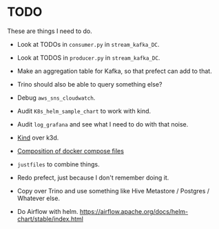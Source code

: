 # TODO

These are things I need to do.

- Look at TODOs in `consumer.py` in `stream_kafka_DC`.
- Look at TODOS in `producer.py` in `stream_kafka_DC`.
- Make an aggregation table for Kafka, so that prefect can add to that.
- Trino should also be able to query something else?

- Debug `aws_sns_cloudwatch`.

- Audit `K8s_helm_sample_chart` to work with kind.
- Audit `log_grafana` and see what I need to do with that noise.
- [Kind][1] over k3d.
- [Composition of docker compose files][2]
- `justfiles` to combine things.
- Redo prefect, just because I don't remember doing it.
- Copy over Trino and use something like Hive Metastore / Postgres / Whatever else.
- Do Airflow with helm. <https://airflow.apache.org/docs/helm-chart/stable/index.html>

[1]: <https://kind.sigs.k8s.io/docs/user/quick-start/#installing-with-a-package-manager> ("Kind")

[2]: <https://docs.docker.com/compose/reference/#use--f-to-specify-name-and-path-of-one-or-more-compose-files> ("Docker Compose Composition")
